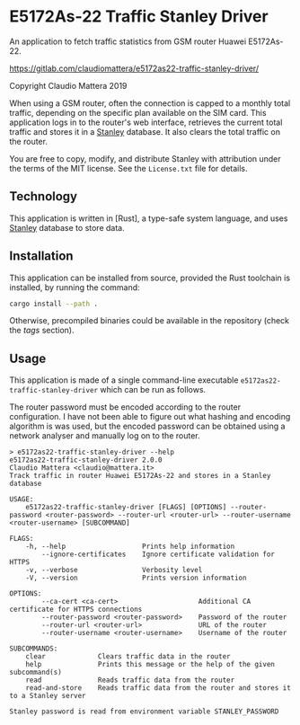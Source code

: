 E5172As-22 Traffic Stanley Driver
====

An application to fetch traffic statistics from GSM router Huawei E5172As-22.

https://gitlab.com/claudiomattera/e5172as22-traffic-stanley-driver/

Copyright Claudio Mattera 2019

When using a GSM router, often the connection is capped to a monthly total traffic, depending on the specific plan available on the SIM card.
This application logs in to the router's web interface, retrieves the current total traffic and stores it in a [Stanley] database.
It also clears the total traffic on the router.

You are free to copy, modify, and distribute Stanley with attribution under the terms of the MIT license. See the `License.txt` file for details.


Technology
----

This application is written in [Rust], a type-safe system language, and uses [Stanley] database to store data.

[Stanley]: https://gitlab.com/claudiomattera/stanley/


Installation
----

This application can be installed from source, provided the Rust toolchain is installed, by running the command:

~~~~bash
cargo install --path .
~~~~

Otherwise, precompiled binaries could be available in the repository (check the *tags* section).


Usage
----

This application is made of a single command-line executable `e5172as22-traffic-stanley-driver` which can be run as follows.

The router password must be encoded according to the router configuration.
I have not been able to figure out what hashing and encoding algorithm is was used, but the encoded password can be obtained using a network analyser and manually log on to the router.


~~~~text
> e5172as22-traffic-stanley-driver --help
e5172as22-traffic-stanley-driver 2.0.0
Claudio Mattera <claudio@mattera.it>
Track traffic in router Huawei E5172As-22 and stores in a Stanley database

USAGE:
    e5172as22-traffic-stanley-driver [FLAGS] [OPTIONS] --router-password <router-password> --router-url <router-url> --router-username <router-username> [SUBCOMMAND]

FLAGS:
    -h, --help                   Prints help information
        --ignore-certificates    Ignore certificate validation for HTTPS
    -v, --verbose                Verbosity level
    -V, --version                Prints version information

OPTIONS:
        --ca-cert <ca-cert>                    Additional CA certificate for HTTPS connections
        --router-password <router-password>    Password of the router
        --router-url <router-url>              URL of the router
        --router-username <router-username>    Username of the router

SUBCOMMANDS:
    clear             Clears traffic data in the router
    help              Prints this message or the help of the given subcommand(s)
    read              Reads traffic data from the router
    read-and-store    Reads traffic data from the router and stores it to a Stanley server

Stanley password is read from environment variable STANLEY_PASSWORD

~~~~
